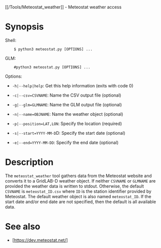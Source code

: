 [[/Tools/Meteostat_weather]] - Meteostat weather access

# Synopsis

Shell:

~~~
    $ python3 meteostat.py [OPTIONS] ...
~~~

GLM:

~~~
    #python3 meteostat.py [OPTIONS] ...
~~~

Options:

-  `-h|--help|help`:         Get this help information (exits with code 0)

-  `-c|--csv=CSVNAME`:       Name the CSV output file (optional)
  
-  `-g|--glm=GLMNAME`:       Name the GLM output file (optional)
  
-  `-n|--name=OBJNAME`:      Name the weather object (optional)
  
-  `-p|--position=LAT,LON`:  Specify the location (required)

-  `-s|--start=YYYY-MM-D`D:  Specify the start date (optional)

-  `-e|--end=YYYY-MM-DD`:    Specify the end date (optional)

# Description

The `meteostat_weather` tool gathers data from the Meteostat website and converts it
to a GridLAB-D weather object. If neither `CSVNAME` or `GLMNAME` are provided the weather 
data is written to stdout.  Otherwise, the default `CSVNAME` is `meteostat_ID.csv` where
`ID` is the station identifier provided by Meteostat.  The default weather object is
also named `meteostat_ID`.  If the start date and/or end date are not specified, then
the default is all available data.

# See also

* [https://dev.meteostat.net/]

